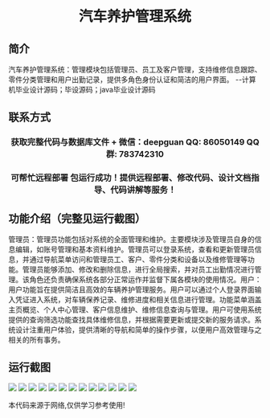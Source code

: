 <p><h1 align="center">汽车养护管理系统</h1></p>

## 简介
汽车养护管理系统：管理模块包括管理员、员工及客户管理，支持维修信息跟踪、零件分类管理和用户出勤记录，提供多角色身份认证和简洁的用户界面。    --计算机毕业设计源码；毕设源码；java毕业设计源码


## 联系方式
<p><h3 align="center">获取完整代码与数据库文件 + 微信：deepguan QQ: 86050149 QQ群: 783742310</h3></p>
<p><h3 align="center">可帮忙远程部署 包运行成功！提供远程部署、修改代码、设计文档指导、代码讲解等服务！</h3></p>

## 功能介绍（完整见运行截图）
管理员：管理员功能包括对系统的全面管理和维护。主要模块涉及管理员自身的信息编辑，如账号管理和基本资料维护。管理员可以登录系统，查看和更新管理员信息，并通过导航菜单访问和管理员工、客户、零件分类和设备以及维修管理等功能。管理员能够添加、修改和删除信息，进行全局搜索，并对员工出勤情况进行管理。该角色还负责确保系统各部分正常运作并监督下属各模块的使用情况。用户：用户功能旨在提供简洁且高效的车辆养护管理服务。用户可以通过个人登录界面输入凭证进入系统，对车辆保养记录、维修进度和相关信息进行管理。功能菜单涵盖主页概览、个人中心管理、客户信息维护、维修信息查询与管理。用户可使用系统提供的查询筛选功能查找具体维修信息，并根据需要更新或提交新的服务请求。系统设计注重用户体验，提供清晰的导航和简单的操作步骤，以便用户高效管理与之相关的所有事务。


## 运行截图
![](https://bs-1329754181.cos.ap-shanghai.myqcloud.com/ssm/CarMaintenanceManagementSystem/img/001.jpg)
![](https://bs-1329754181.cos.ap-shanghai.myqcloud.com/ssm/CarMaintenanceManagementSystem/img/002.jpg)
![](https://bs-1329754181.cos.ap-shanghai.myqcloud.com/ssm/CarMaintenanceManagementSystem/img/003.jpg)
![](https://bs-1329754181.cos.ap-shanghai.myqcloud.com/ssm/CarMaintenanceManagementSystem/img/004.jpg)
![](https://bs-1329754181.cos.ap-shanghai.myqcloud.com/ssm/CarMaintenanceManagementSystem/img/005.jpg)
![](https://bs-1329754181.cos.ap-shanghai.myqcloud.com/ssm/CarMaintenanceManagementSystem/img/006.jpg)
![](https://bs-1329754181.cos.ap-shanghai.myqcloud.com/ssm/CarMaintenanceManagementSystem/img/007.jpg)
![](https://bs-1329754181.cos.ap-shanghai.myqcloud.com/ssm/CarMaintenanceManagementSystem/img/008.jpg)
![](https://bs-1329754181.cos.ap-shanghai.myqcloud.com/ssm/CarMaintenanceManagementSystem/img/009.jpg)
![](https://bs-1329754181.cos.ap-shanghai.myqcloud.com/ssm/CarMaintenanceManagementSystem/img/010.jpg)
![](https://bs-1329754181.cos.ap-shanghai.myqcloud.com/ssm/CarMaintenanceManagementSystem/img/011.jpg)
![](https://bs-1329754181.cos.ap-shanghai.myqcloud.com/ssm/CarMaintenanceManagementSystem/img/012.jpg)
![](https://bs-1329754181.cos.ap-shanghai.myqcloud.com/ssm/CarMaintenanceManagementSystem/img/013.jpg)

<p>本代码来源于网络,仅供学习参考使用!</p>
